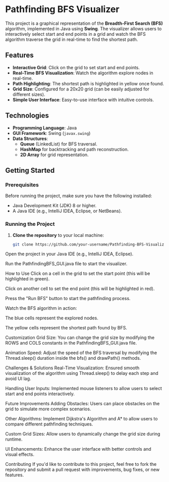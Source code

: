 # Pathfinding BFS Visualizer

This project is a graphical representation of the **Breadth-First Search (BFS)** algorithm, implemented in Java using **Swing**. The visualizer allows users to interactively select start and end points in a grid and watch the BFS algorithm traverse the grid in real-time to find the shortest path.

## Features

- **Interactive Grid**: Click on the grid to set start and end points.
- **Real-Time BFS Visualization**: Watch the algorithm explore nodes in real-time.
- **Path Highlighting**: The shortest path is highlighted in yellow once found.
- **Grid Size**: Configured for a 20x20 grid (can be easily adjusted for different sizes).
- **Simple User Interface**: Easy-to-use interface with intuitive controls.

## Technologies

- **Programming Language**: Java
- **GUI Framework**: Swing (`javax.swing`)
- **Data Structures**:
  - **Queue** (LinkedList) for BFS traversal.
  - **HashMap** for backtracking and path reconstruction.
  - **2D Array** for grid representation.
  
## Getting Started

### Prerequisites

Before running the project, make sure you have the following installed:

- Java Development Kit (JDK) 8 or higher.
- A Java IDE (e.g., IntelliJ IDEA, Eclipse, or NetBeans).

### Running the Project

1. **Clone the repository** to your local machine:

   ```bash
   git clone https://github.com/your-username/Pathfinding-BFS-Visualizer.git
Open the project in your Java IDE (e.g., IntelliJ IDEA, Eclipse).

Run the PathfindingBFS_GUI.java file to start the visualizer.

How to Use
Click on a cell in the grid to set the start point (this will be highlighted in green).

Click on another cell to set the end point (this will be highlighted in red).

Press the "Run BFS" button to start the pathfinding process.

Watch the BFS algorithm in action:

The blue cells represent the explored nodes.

The yellow cells represent the shortest path found by BFS.

Customization
Grid Size: You can change the grid size by modifying the ROWS and COLS constants in the PathfindingBFS_GUI.java file.

Animation Speed: Adjust the speed of the BFS traversal by modifying the Thread.sleep() duration inside the bfs() and drawPath() methods.

Challenges & Solutions
Real-Time Visualization: Ensured smooth visualization of the algorithm using Thread.sleep() to delay each step and avoid UI lag.

Handling User Inputs: Implemented mouse listeners to allow users to select start and end points interactively.

Future Improvements
Adding Obstacles: Users can place obstacles on the grid to simulate more complex scenarios.

Other Algorithms: Implement Dijkstra's Algorithm and A* to allow users to compare different pathfinding techniques.

Custom Grid Sizes: Allow users to dynamically change the grid size during runtime.

UI Enhancements: Enhance the user interface with better controls and visual effects.

Contributing
If you'd like to contribute to this project, feel free to fork the repository and submit a pull request with improvements, bug fixes, or new features.

